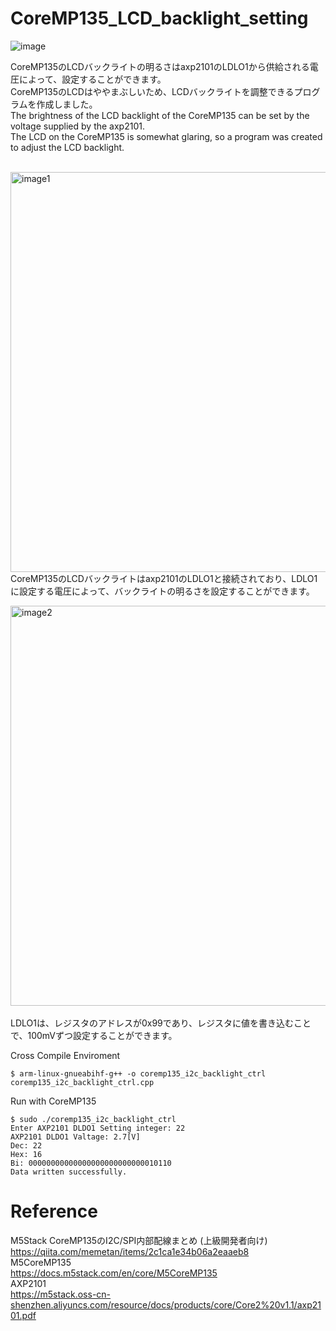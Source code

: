 # CoreMP135_LCD_backlight_setting


![image](https://github.com/nnn112358/CoreMP135_LCD_backlight_setting/assets/27625496/310ec974-7242-4b90-bce0-5e204651ae7a)

CoreMP135のLCDバックライトの明るさはaxp2101のLDLO1から供給される電圧によって、設定することができます。<br>
CoreMP135のLCDはややまぶしいため、LCDバックライトを調整できるプログラムを作成しました。<br>
The brightness of the LCD backlight of the CoreMP135 can be set by the voltage supplied by the axp2101.<br>
The LCD on the CoreMP135 is somewhat glaring, so a program was created to adjust the LCD backlight.<br><br>

<img width="640" alt="image1" src="https://github.com/nnn112358/CoreMP135_LCD_backlight_setting/assets/27625496/777dfd4b-1087-4614-b609-0d0b7097ca45"><br>
CoreMP135のLCDバックライトはaxp2101のLDLO1と接続されており、LDLO1に設定する電圧によって、バックライトの明るさを設定することができます。<br>

<img width="640" alt="image2" src="https://github.com/nnn112358/CoreMP135_LCD_backlight_setting/assets/27625496/a386b683-f3ab-48c8-bf3c-dae81d94dece"><br>
<br>LDLO1は、レジスタのアドレスが0x99であり、レジスタに値を書き込むことで、100mVずつ設定することができます。

Cross Compile Enviroment
``` 
$ arm-linux-gnueabihf-g++ -o coremp135_i2c_backlight_ctrl coremp135_i2c_backlight_ctrl.cpp 
```

Run with CoreMP135
```
$ sudo ./coremp135_i2c_backlight_ctrl
Enter AXP2101 DLDO1 Setting integer: 22
AXP2101 DLDO1 Valtage: 2.7[V]
Dec: 22
Hex: 16
Bi: 00000000000000000000000000010110
Data written successfully.
```


# Reference
M5Stack CoreMP135のI2C/SPI内部配線まとめ (上級開発者向け)<br>
https://qiita.com/memetan/items/2c1ca1e34b06a2eaaeb8<br>
M5CoreMP135<br>
https://docs.m5stack.com/en/core/M5CoreMP135<br>
AXP2101<br>
https://m5stack.oss-cn-shenzhen.aliyuncs.com/resource/docs/products/core/Core2%20v1.1/axp2101.pdf<br>
